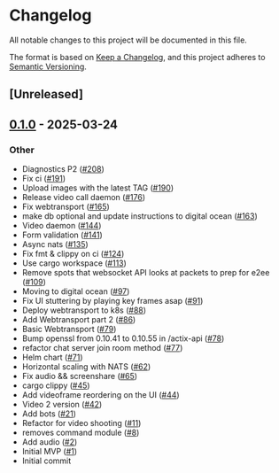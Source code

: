 # Changelog

All notable changes to this project will be documented in this file.

The format is based on [Keep a Changelog](https://keepachangelog.com/en/1.0.0/),
and this project adheres to [Semantic Versioning](https://semver.org/spec/v2.0.0.html).

## [Unreleased]

## [0.1.0](https://github.com/security-union/videocall-rs/releases/tag/sec-api-v0.1.0) - 2025-03-24

### Other

- Diagnostics P2 ([#208](https://github.com/security-union/videocall-rs/pull/208))
- Fix ci ([#191](https://github.com/security-union/videocall-rs/pull/191))
- Upload images with the latest TAG ([#190](https://github.com/security-union/videocall-rs/pull/190))
- Release video call daemon ([#176](https://github.com/security-union/videocall-rs/pull/176))
- Fix webtransport ([#165](https://github.com/security-union/videocall-rs/pull/165))
- make db optional and update instructions to digital ocean ([#163](https://github.com/security-union/videocall-rs/pull/163))
- Video daemon ([#144](https://github.com/security-union/videocall-rs/pull/144))
- Form validation ([#141](https://github.com/security-union/videocall-rs/pull/141))
- Async nats ([#135](https://github.com/security-union/videocall-rs/pull/135))
- Fix fmt & clippy on ci ([#124](https://github.com/security-union/videocall-rs/pull/124))
- Use cargo workspace ([#113](https://github.com/security-union/videocall-rs/pull/113))
- Remove spots that websocket API looks at packets to prep for e2ee ([#109](https://github.com/security-union/videocall-rs/pull/109))
- Moving to digital ocean ([#97](https://github.com/security-union/videocall-rs/pull/97))
- Fix UI stuttering by playing key frames asap ([#91](https://github.com/security-union/videocall-rs/pull/91))
- Deploy webtransport to k8s ([#88](https://github.com/security-union/videocall-rs/pull/88))
- Add Webtransport part 2 ([#86](https://github.com/security-union/videocall-rs/pull/86))
- Basic Webtransport ([#79](https://github.com/security-union/videocall-rs/pull/79))
- Bump openssl from 0.10.41 to 0.10.55 in /actix-api ([#78](https://github.com/security-union/videocall-rs/pull/78))
- refactor chat server join room method ([#77](https://github.com/security-union/videocall-rs/pull/77))
- Helm chart ([#71](https://github.com/security-union/videocall-rs/pull/71))
- Horizontal scaling with NATS ([#62](https://github.com/security-union/videocall-rs/pull/62))
- Fix audio && screenshare ([#65](https://github.com/security-union/videocall-rs/pull/65))
- cargo clippy ([#45](https://github.com/security-union/videocall-rs/pull/45))
- Add videoframe reordering on the UI ([#44](https://github.com/security-union/videocall-rs/pull/44))
- Video 2 version ([#42](https://github.com/security-union/videocall-rs/pull/42))
- Add bots ([#21](https://github.com/security-union/videocall-rs/pull/21))
- Refactor for video shooting ([#11](https://github.com/security-union/videocall-rs/pull/11))
- removes command module ([#8](https://github.com/security-union/videocall-rs/pull/8))
- Add audio ([#2](https://github.com/security-union/videocall-rs/pull/2))
- Initial MVP ([#1](https://github.com/security-union/videocall-rs/pull/1))
- Initial commit
